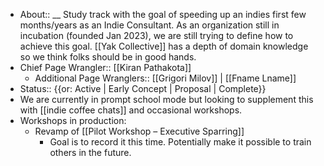- About:: __ Study track with the goal of speeding up an indies first few months/years as an Indie Consultant. As an organization still in incubation (founded Jan 2023), we are still trying to define how to achieve this goal. [[Yak Collective]] has a depth of domain knowledge so we think folks should be in good hands. 
- Chief Page Wrangler:: [[Kiran Pathakota]]
    - Additional Page Wranglers:: [[Grigori Milov]] | [[Fname Lname]]
- Status:: {{or: Active | Early Concept | Proposal | Complete}}
- We are currently in prompt school mode but looking to supplement this with [[indie coffee chats]] and occasional workshops.
- Workshops in production: 
    - Revamp of [[Pilot Workshop – Executive Sparring]]
        - Goal is to record it this time. Potentially make it possible to train others in the future. 
